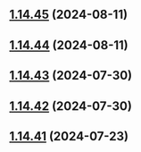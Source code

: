 ## [1.14.45](https://github.com/msobiecki/algorithm/compare/v1.14.44...v1.14.45) (2024-08-11)



## [1.14.44](https://github.com/msobiecki/algorithm/compare/v1.14.43...v1.14.44) (2024-08-11)



## [1.14.43](https://github.com/msobiecki/algorithm/compare/v1.14.42...v1.14.43) (2024-07-30)



## [1.14.42](https://github.com/msobiecki/algorithm/compare/v1.14.41...v1.14.42) (2024-07-30)



## [1.14.41](https://github.com/msobiecki/algorithm/compare/v1.14.40...v1.14.41) (2024-07-23)



